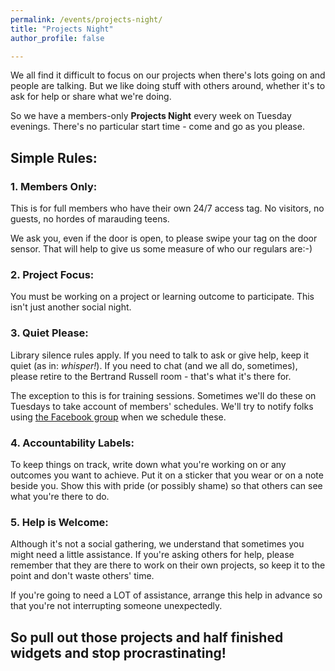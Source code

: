 ```yaml
---
permalink: /events/projects-night/
title: "Projects Night"
author_profile: false

---
```

We all find it difficult to focus on our projects when there's lots going on
and people are talking.
But we like doing stuff with others around, whether it's to ask for help or
share what we're doing.

So we have a members-only **Projects Night** every week
on Tuesday evenings.
There's no particular start time - come and go as you please.

## Simple Rules:

### 1. Members Only:

This is for full members who have their own 24/7 access tag.
No visitors, no guests, no hordes of marauding teens.

We ask you, even if the door is open, to please swipe your tag on the door sensor.
That will help to give us some measure of who our regulars are:-)

### 2. Project Focus:

You must be working on a project or learning outcome to participate.
This isn't just another social night.

### 3. Quiet Please:

Library silence rules apply. If you need to talk to ask or give help,
keep it quiet (as in: *whisper!*).
If you need to chat (and we all do, sometimes), please retire
to the Bertrand Russell room - that's what it's there for.

The exception to this is for training sessions.
Sometimes we'll do these on Tuesdays to take account of members' schedules.
We'll try to notify folks using [the Facebook group](https://hobarthackerspace.us21.list-manage.com/track/click?u=8a37739687e69ea2baaeb62e1&id=5a26478467&e=bca8dbc60d)
when we schedule these.

### 4. Accountability Labels:

To keep things on track, write down what you're working on
or any outcomes you want to achieve.
Put it on a sticker that you wear or on a note beside you.
Show this with pride (or possibly shame)
so that others can see what you're there to do.

### 5. Help is Welcome:

Although it's not a social gathering, we understand that sometimes
you might need a little assistance.
If you're asking others for help, please remember that they are there
to work on their own projects, so keep it to the point and don't waste others' time.

If you're going to need a LOT of assistance, arrange this help in advance
so that you're not interrupting someone unexpectedly.


## So pull out those projects and half finished widgets and stop procrastinating!

